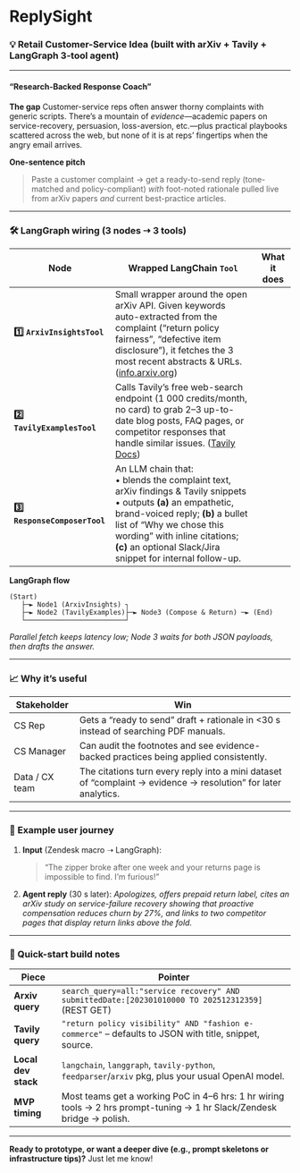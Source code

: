 # ReplySight

### 💡 Retail Customer-Service Idea (built with **arXiv + Tavily + LangGraph 3-tool agent**)

---

#### “Research-Backed Response Coach”

**The gap**
Customer-service reps often answer thorny complaints with generic scripts. There’s a mountain of *evidence*—academic papers on service-recovery, persuasion, loss-aversion, etc.—plus practical playbooks scattered across the web, but none of it is at reps’ fingertips when the angry email arrives.

**One-sentence pitch**

> Paste a customer complaint → get a ready-to-send reply (tone-matched and policy-compliant) *with* foot-noted rationale pulled live from arXiv papers *and* current best-practice articles.

---

### 🛠️ LangGraph wiring (3 nodes ⇢ 3 tools)

| Node                           | Wrapped LangChain `Tool`                                                                                                                                                                                                                                                                 | What it does |
| ------------------------------ | ---------------------------------------------------------------------------------------------------------------------------------------------------------------------------------------------------------------------------------------------------------------------------------------- | ------------ |
| **1️⃣ `ArxivInsightsTool`**    | Small wrapper around the open arXiv API. Given keywords auto-extracted from the complaint (“return policy fairness”, “defective item disclosure”), it fetches the 3 most recent abstracts & URLs. ([info.arxiv.org][1])                                                                  |              |
| **2️⃣ `TavilyExamplesTool`**   | Calls Tavily’s free web-search endpoint (1 000 credits/month, no card) to grab 2–3 up-to-date blog posts, FAQ pages, or competitor responses that handle similar issues. ([Tavily Docs][2])                                                                                              |              |
| **3️⃣ `ResponseComposerTool`** | An LLM chain that: <br>• blends the complaint text, arXiv findings & Tavily snippets <br>• outputs **(a)** an empathetic, brand-voiced reply; **(b)** a bullet list of “Why we chose this wording” with inline citations; **(c)** an optional Slack/Jira snippet for internal follow-up. |              |

**LangGraph flow**

```
(Start) 
   ├─► Node1 (ArxivInsights) ┐
   ├─► Node2 (TavilyExamples)├─► Node3 (Compose & Return) ─► (End)
   └─────────────────────────┘
```

*Parallel fetch keeps latency low; Node 3 waits for both JSON payloads, then drafts the answer.*

---

### 📈 Why it’s useful

| Stakeholder    | Win                                                                                                            |
| -------------- | -------------------------------------------------------------------------------------------------------------- |
| CS Rep         | Gets a “ready to send” draft + rationale in <30 s instead of searching PDF manuals.                            |
| CS Manager     | Can audit the footnotes and see evidence-backed practices being applied consistently.                          |
| Data / CX team | The citations turn every reply into a mini dataset of “complaint → evidence → resolution” for later analytics. |

---

### 🔬 Example user journey

1. **Input** (Zendesk macro ➝ LangGraph):

   > “The zipper broke after one week and your returns page is impossible to find. I’m furious!”
2. **Agent reply** (30 s later):
   *Apologizes, offers prepaid return label, cites an arXiv study on service-failure recovery showing that proactive compensation reduces churn by 27%, and links to two competitor pages that display return links above the fold.*

---

### 🚀 Quick-start build notes

| Piece               | Pointer                                                                                                                |
| ------------------- | ---------------------------------------------------------------------------------------------------------------------- |
| **Arxiv query**     | `search_query=all:"service recovery" AND submittedDate:[202301010000 TO 202512312359]` (REST GET)                      |
| **Tavily query**    | `"return policy visibility" AND "fashion e-commerce"` – defaults to JSON with title, snippet, source.                  |
| **Local dev stack** | `langchain`, `langgraph`, `tavily-python`, `feedparser`/`arxiv` pkg, plus your usual OpenAI model.                     |
| **MVP timing**      | Most teams get a working PoC in 4–6 hrs: 1 hr wiring tools → 2 hrs prompt-tuning → 1 hr Slack/Zendesk bridge → polish. |

---

**Ready to prototype, or want a deeper dive (e.g., prompt skeletons or infrastructure tips)?** Just let me know!

[1]: https://info.arxiv.org/help/api/user-manual.html?utm_source=chatgpt.com "arXiv API User's Manual"
[2]: https://docs.tavily.com/documentation/api-credits?utm_source=chatgpt.com "Credits & Pricing - Tavily Docs"

